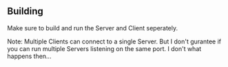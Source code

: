 ## Building

Make sure to build and run the Server and Client seperately.

Note: Multiple Clients can connect to a single Server. But I don't gurantee if you can run multiple Servers listening on the same port. I don't what happens then...
